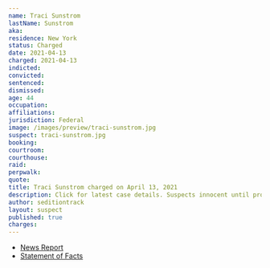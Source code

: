 ```yaml
---
name: Traci Sunstrom
lastName: Sunstrom
aka:
residence: New York
status: Charged
date: 2021-04-13
charged: 2021-04-13
indicted:
convicted: 
sentenced: 
dismissed: 
age: 44
occupation:
affiliations:
jurisdiction: Federal
image: /images/preview/traci-sunstrom.jpg
suspect: traci-sunstrom.jpg
booking:
courtroom:
courthouse:
raid:
perpwalk:
quote:
title: Traci Sunstrom charged on April 13, 2021
description: Click for latest case details. Suspects innocent until proven guilty.
author: seditiontrack
layout: suspect
published: true
charges:
---
```

- [News Report](https://news.wbfo.org/post/four-more-local-suspects-charged-us-capitol-riot)
- [Statement of Facts](https://www.justice.gov/usao-dc/case-multi-defendant/file/1395326/download)
